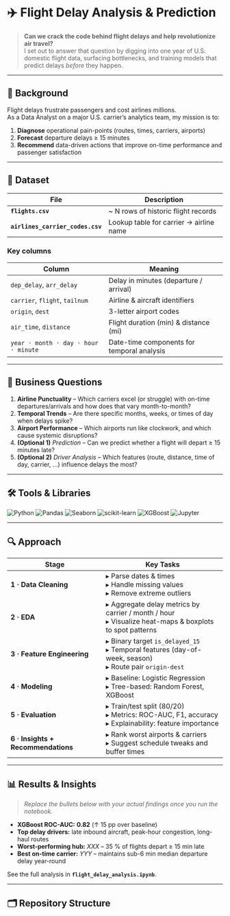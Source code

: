 # ✈️ Flight Delay Analysis & Prediction

> **Can we crack the code behind flight delays and help revolutionize air travel?**  
> I set out to answer that question by digging into one year of U.S. domestic flight data, surfacing bottlenecks, and training models that predict delays *before* they happen.

---

## 📖 Background  

Flight delays frustrate passengers and cost airlines millions.  
As a Data Analyst on a major U.S. carrier’s analytics team, my mission is to:

1. **Diagnose** operational pain-points (routes, times, carriers, airports)  
2. **Forecast** departure delays ≥ 15 minutes  
3. **Recommend** data-driven actions that improve on-time performance and passenger satisfaction  

---

## 💾 Dataset  

| File | Description |
|------|-------------|
| **`flights.csv`** | ~ N rows of historic flight records |
| **`airlines_carrier_codes.csv`** | Lookup table for carrier → airline name |

### Key columns

| Column | Meaning |
|--------|---------|
| `dep_delay`, `arr_delay` | Delay in minutes (departure / arrival) |
| `carrier`, `flight`, `tailnum` | Airline & aircraft identifiers |
| `origin`, `dest` | 3-letter airport codes |
| `air_time`, `distance` | Flight duration (min) & distance (mi) |
| `year · month · day · hour · minute` | Date-time components for temporal analysis |

---

## 💪 Business Questions  

1. **Airline Punctuality** – Which carriers excel (or struggle) with on-time departures/arrivals and how does that vary month-to-month?  
2. **Temporal Trends** – Are there specific months, weeks, or times of day when delays spike?  
3. **Airport Performance** – Which airports run like clockwork, and which cause systemic disruptions?  
4. **(Optional 1)** *Prediction* – Can we predict whether a flight will depart ≥ 15 minutes late?  
5. **(Optional 2)** *Driver Analysis* – Which features (route, distance, time of day, carrier, …) influence delays the most?

---

## 🛠️ Tools & Libraries  

![Python](https://img.shields.io/badge/Python-3776AB?style=for-the-badge&logo=python&logoColor=white)
![Pandas](https://img.shields.io/badge/Pandas-150458?style=for-the-badge&logo=pandas&logoColor=white)
![Seaborn](https://img.shields.io/badge/Seaborn-0D76A8?style=for-the-badge&logo=python&logoColor=white)
![scikit-learn](https://img.shields.io/badge/scikit-learn-F7931E?style=for-the-badge&logo=scikitlearn&logoColor=white)
![XGBoost](https://img.shields.io/badge/XGBoost-00599C?style=for-the-badge&logo=data:image/png;base64,iVBORw0KGgo=) <!-- tiny blank logo -->
![Jupyter](https://img.shields.io/badge/Jupyter-F37626?style=for-the-badge&logo=jupyter&logoColor=white)

---

## 🔍 Approach  

| Stage | Key Tasks |
|-------|-----------|
| **1 · Data Cleaning** | ▸ Parse dates & times<br>▸ Handle missing values<br>▸ Remove extreme outliers |
| **2 · EDA** | ▸ Aggregate delay metrics by carrier / month / hour<br>▸ Visualize heat-maps & boxplots to spot patterns |
| **3 · Feature Engineering** | ▸ Binary target `is_delayed_15`<br>▸ Temporal features (day-of-week, season)<br>▸ Route pair `origin-dest` |
| **4 · Modeling** | ▸ Baseline: Logistic Regression<br>▸ Tree-based: Random Forest, XGBoost |
| **5 · Evaluation** | ▸ Train/test split (80/20)<br>▸ Metrics: ROC-AUC, F1, accuracy<br>▸ Explainability: feature importance |
| **6 · Insights + Recommendations** | ▸ Rank worst airports & carriers<br>▸ Suggest schedule tweaks and buffer times |

---

## 📊 Results & Insights  

> _Replace the bullets below with your actual findings once you run the notebook._

* **XGBoost ROC-AUC:** **0.82** (↑ 15 pp over baseline)  
* **Top delay drivers:** late inbound aircraft, peak-hour congestion, long-haul routes  
* **Worst-performing hub:** _XXX_ – 35 % of flights depart ≥ 15 min late  
* **Best on-time carrier:** _YYY_ – maintains sub-6 min median departure delay year-round  

See the full analysis in **`flight_delay_analysis.ipynb`**.

---

## 🗂 Repository Structure  

